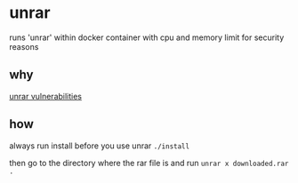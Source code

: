 # unrar

runs 'unrar' within docker container with cpu and memory limit for security reasons

## why

[unrar vulnerabilities](https://www.cvedetails.com/vendor/1914/Rarlab.html)

## how

always run install before you use unrar
`./install`

then go to the directory where the rar file is and run
`unrar x downloaded.rar .`
